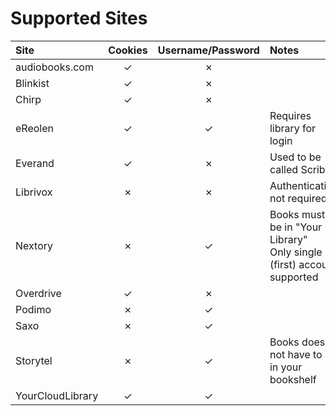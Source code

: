 # Supported Sites

| Site             | Cookies | Username/Password | Notes                                                                                          |
|:-----------------|:-------:|:-----------------:|:-----------------------------------------------------------------------------------------------|
| audiobooks.com   |    ✓    |         ✗         |                                                                                                |
| Blinkist         |    ✓    |         ✗         |                                                                                                |
| Chirp            |    ✓    |         ✗         |                                                                                                |
| eReolen          |    ✓    |         ✓         | Requires library for login                                                                     |
| Everand          |    ✓    |         ✗         | Used to be called Scribd                                                                       |
| Librivox         |    ✗    |         ✗         | Authentication not required                                                                    |
| Nextory          |    ✗    |         ✓         | Books must be in "Your Library" <br/>Only single (first) account supported                     |
| Overdrive        |    ✓    |         ✗         |                                                                                                |
| Podimo           |    ✗    |         ✓         |                                                                                                |
| Saxo             |    ✗    |         ✓         |                                                                                                |
| Storytel         |    ✗    |         ✓         | Books does not have to be in your bookshelf                                                             |
| YourCloudLibrary |    ✓    |         ✓         |                                                                                                |
